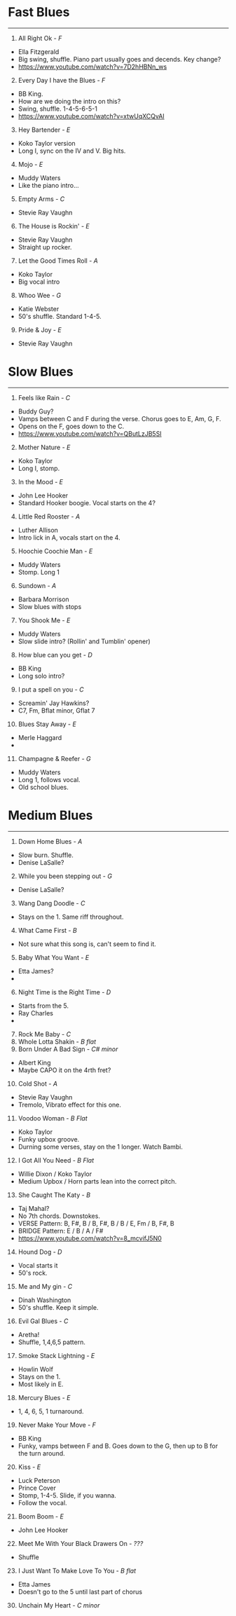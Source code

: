 # Fast Blues
-----

1. All Right Ok - *F*
  - Ella Fitzgerald
  - Big swing, shuffle. Piano part usually goes and decends. Key change?
  - https://www.youtube.com/watch?v=7D2hHBNn_ws
2. Every Day I have the Blues - *F*
  - BB King.
  - How are we doing the intro on this?
  - Swing, shuffle. 1-4-5-6-5-1
  - https://www.youtube.com/watch?v=xtwUqXCQvAI
3. Hey Bartender - *E*
  - Koko Taylor version
  - Long I, sync on the IV and V. Big hits.
4. Mojo - *E*
  - Muddy Waters
  - Like the piano intro...
5. Empty Arms - *C*
  - Stevie Ray Vaughn
6. The House is Rockin' - *E*
  - Stevie Ray Vaughn
  - Straight up rocker.
7. Let the Good Times Roll - *A*
  - Koko Taylor
  - Big vocal intro
8. Whoo Wee - *G*
  - Katie Webster
  - 50's shuffle. Standard 1-4-5.
9. Pride & Joy - *E*
  - Stevie Ray Vaughn

# Slow Blues
-----

1. Feels like Rain - *C*
  - Buddy Guy?
  - Vamps between C and F during the verse. Chorus goes to E, Am, G, F.
  - Opens on the F, goes down to the C.
  - https://www.youtube.com/watch?v=QButLzJB5SI
2. Mother Nature - *E*
  - Koko Taylor
  - Long I, stomp.
3. In the Mood - *E*
  - John Lee Hooker
  - Standard Hooker boogie. Vocal starts on the 4?
4. Little Red Rooster - *A*
  - Luther Allison
  - Intro lick in A, vocals start on the 4.
5. Hoochie Coochie Man - *E*
  - Muddy Waters
  - Stomp. Long 1
6. Sundown - *A*
  - Barbara Morrison
  - Slow blues with stops
7. You Shook Me - *E*
  - Muddy Waters
  - Slow slide intro? (Rollin' and Tumblin' opener)
8. How blue can you get - *D*
  - BB King
  - Long solo intro?
9. I put a spell on you - *C*
  - Screamin' Jay Hawkins?
  - C7, Fm, Bflat minor, Gflat 7
10. Blues Stay Away - *E*
  - Merle Haggard
  -
11. Champagne & Reefer - *G*
  - Muddy Waters
  - Long 1, follows vocal.
  - Old school blues.

# Medium Blues
-----

1. Down Home Blues - *A*
  - Slow burn. Shuffle.
  - Denise LaSalle?
2. While you been stepping out - *G*
  - Denise LaSalle?
3. Wang Dang Doodle - *C*
  - Stays on the 1. Same riff throughout.
4. What Came First - *B*
  - Not sure what this song is, can't seem to find it.
5. Baby What You Want - *E*
  - Etta James?
  -
6. Night Time is the Right Time - *D*
  - Starts from the 5.
  - Ray Charles
  -
7. Rock Me Baby - *C*
8. Whole Lotta Shakin - *B flat*
9. Born Under A Bad Sign - *C# minor*
  - Albert King
  - Maybe CAPO it on the 4rth fret?
10. Cold Shot - *A*
  - Stevie Ray Vaughn
  - Tremolo, Vibrato effect for this one.
11. Voodoo Woman - *B Flat*
  - Koko Taylor
  - Funky upbox groove.
  - Durning some verses, stay on the 1 longer. Watch Bambi.
12. I Got All You Need - *B Flat*
  - Willie Dixon / Koko Taylor
  - Medium Upbox / Horn parts lean into the correct pitch.
13. She Caught The Katy - *B*
  - Taj Mahal?
  - No 7th chords. Downstokes.
  - VERSE Pattern: B, F#, B / B, F#, B / B / E, Fm / B, F#, B
  - BRIDGE Pattern: E / B / A / F#
  - https://www.youtube.com/watch?v=8_mcvifJ5N0
14. Hound Dog - *D*
  - Vocal starts it
  - 50's rock.
15. Me and My gin - *C*
  - Dinah Washington
  - 50's shuffle. Keep it simple.
16. Evil Gal Blues - *C*
  - Aretha!
  - Shuffle, 1,4,6,5 pattern.
17. Smoke Stack Lightning - *E*
  - Howlin Wolf
  - Stays on the 1.
  - Most likely in E.
18. Mercury Blues - *E*
  - 1, 4, 6, 5, 1 turnaround.
19. Never Make Your Move - *F*
  - BB King
  - Funky, vamps between F and B. Goes down to the G, then up to B for the turn around.
20. Kiss - *E*
  - Luck Peterson
  - Prince Cover
  - Stomp, 1-4-5. Slide, if you wanna.
  - Follow the vocal.
21. Boom Boom - *E*
  - John Lee Hooker
22. Meet Me With Your Black Drawers On - *???*
  - Shuffle
23. I Just Want To Make Love To You - *B flat*
  - Etta James
  - Doesn't go to the 5 until last part of chorus
30. Unchain My Heart - *C minor*
